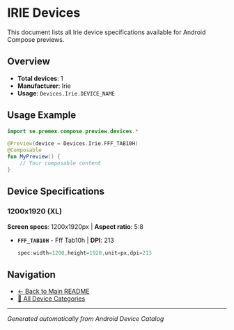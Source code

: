 # IRIE Devices

This document lists all Irie device specifications available for Android Compose previews.

## Overview

- **Total devices**: 1
- **Manufacturer**: Irie
- **Usage**: `Devices.Irie.DEVICE_NAME`

## Usage Example

```kotlin
import se.premex.compose.preview.devices.*

@Preview(device = Devices.Irie.FFF_TAB10H)
@Composable
fun MyPreview() {
    // Your composable content
}
```

## Device Specifications

### 1200x1920 (XL)

**Screen specs**: 1200x1920px | **Aspect ratio**: 5:8

- **`FFF_TAB10H`** - Fff Tab10h | **DPI**: 213
  ```kotlin
  spec:width=1200,height=1920,unit=px,dpi=213
  ```

## Navigation

- [← Back to Main README](../../README.md)
- [📱 All Device Categories](../README.md)

---
*Generated automatically from Android Device Catalog*
